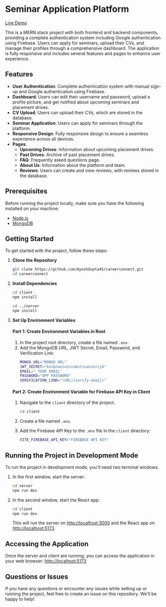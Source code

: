 # Seminar Application Platform

[Live Demo](https://careerconnect-vqgu.onrender.com/)

This is a MERN stack project with both frontend and backend components, providing a complete authentication system including Google authentication using Firebase. Users can apply for seminars, upload their CVs, and manage their profiles through a comprehensive dashboard. The application is fully responsive and includes several features and pages to enhance user experience.

## Features

- **User Authentication**: Complete authentication system with manual sign-up and Google authentication using Firebase.
- **Dashboard**: Users can edit their username and password, upload a profile picture, and get notified about upcoming seminars and placement drives.
- **CV Upload**: Users can upload their CVs, which are stored in the database.
- **Seminar Application**: Users can apply for seminars through the platform.
- **Responsive Design**: Fully responsive design to ensure a seamless experience across all devices.
- **Pages**:
  - **Upcoming Drives**: Information about upcoming placement drives.
  - **Past Drives**: Archive of past placement drives.
  - **FAQ**: Frequently asked questions page.
  - **About Us**: Information about the platform and team.
  - **Reviews**: Users can create and view reviews, with reviews stored in the database.

## Prerequisites

Before running the project locally, make sure you have the following installed on your machine:

- [Node.js](https://nodejs.org/)
- [MongoDB](https://www.mongodb.com/)

## Getting Started

To get started with the project, follow these steps:

1. **Clone the Repository**

   ```bash
   git clone https://github.com/AyushGupta45/careerconnect.git
   cd careerconnect
   ```

2. **Install Dependencies**

   ```bash
   cd client
   npm install

   cd ../server
   npm install
   ```

3. **Set Up Environment Variables**

   #### Part 1: Create Environment Variables in Root

   1. In the project root directory, create a file named `.env`.
   2. Add the MongoDB URL, JWT Secret, Email, Password, and Verification Link:
      ```bash
      MONGO_URL="MONGO URL"
      JWT_SECRET="knibnaeiutniubntiuaninrijk"
      EMAIL="_YOUR EMAIL"
      PASSWORD="APP PASSWORD"
      VERIFICATION_LINK="(URL)/verify-email/"
      ```

   #### Part 2: Create Environment Variable for Firebase API Key in Client

   1. Navigate to the `client` directory of the project.

      ```bash
      cd client
      ```

   2. Create a file named `.env`.

   3. Add the Firebase API Key to the `.env` file in the `client` directory:
      ```bash
      VITE_FIREBASE_API_KEY="FIREBASE API KEY"
      ```

## Running the Project in Development Mode

To run the project in development mode, you'll need two terminal windows.

1. In the first window, start the server:

   ```bash
   cd server
   npm run dev
   ```

2. In the second window, start the React app:

   ```bash
   cd client
   npm run dev
   ```

   This will run the server on [http://localhost:3000](http://localhost:3000) and the React app on [http://localhost:5173](http://localhost:5173).

## Accessing the Application

Once the server and client are running, you can access the application in your web browser: [http://localhost:5173](http://localhost:5173)


## Questions or Issues

If you have any questions or encounter any issues while setting up or running the project, feel free to create an issue on this repository. We'll be happy to help!
